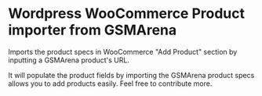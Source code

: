 # Wordpress WooCommerce Product importer from GSMArena

Imports the product specs in WooCommerce "Add Product" section by inputting a GSMArena product's URL.

It will populate the product fields by importing the GSMArena product specs allows you to add products easily. Feel free to contribute more.

